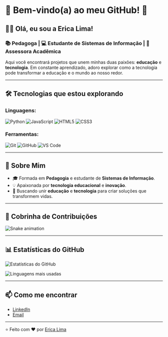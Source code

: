 # 🚀 Bem-vindo(a) ao meu GitHub! 👋

## 👩‍💻 Olá, eu sou a Erica Lima!

### 📚 Pedagoga | 💻 Estudante de Sistemas de Informação | 🌟 Assessora Acadêmica

Aqui você encontrará projetos que unem minhas duas paixões: **educação** e **tecnologia**. 
Em constante aprendizado, adoro explorar como a tecnologia pode transformar a educação e o mundo ao nosso redor.

---

## 🛠️ Tecnologias que estou explorando

### Linguagens:
![Python](https://img.shields.io/badge/-Python-3776AB?style=flat-square&logo=python&logoColor=white)
![JavaScript](https://img.shields.io/badge/-JavaScript-F7DF1E?style=flat-square&logo=javascript&logoColor=black)
![HTML5](https://img.shields.io/badge/-HTML5-E34F26?style=flat-square&logo=html5&logoColor=white)
![CSS3](https://img.shields.io/badge/-CSS3-1572B6?style=flat-square&logo=css3&logoColor=white)

### Ferramentas:
![Git](https://img.shields.io/badge/-Git-F05032?style=flat-square&logo=git&logoColor=white)
![GitHub](https://img.shields.io/badge/-GitHub-181717?style=flat-square&logo=github&logoColor=white)
![VS Code](https://img.shields.io/badge/-VS%20Code-007ACC?style=flat-square&logo=visual-studio-code&logoColor=white)

---

## 🌱 Sobre Mim

- 🎓 Formada em **Pedagogia** e estudante de **Sistemas de Informação**.
- 💡 Apaixonada por **tecnologia educacional** e **inovação**.
- 🚀 Buscando unir **educação** e **tecnologia** para criar soluções que transformem vidas.

---

## 🐍 Cobrinha de Contribuições

![Snake animation](https://github.com/[SeuUsuario]/[SeuUsuario]/blob/output/github-contribution-grid-snake.svg)

---

## 📊 Estatísticas do GitHub

![Estatísticas do GitHub](https://github-readme-stats.vercel.app/api?username=[SeuUsuario]&show_icons=true&theme=radical)

![Linguagens mais usadas](https://github-readme-stats.vercel.app/api/top-langs/?username=[SeuUsuario]&layout=compact&theme=radical)

---

## 📫 Como me encontrar

- [LinkedIn](https://www.linkedin.com/in/[érica-lima-santana]/)
- [Email](ericalima.santana23@gmail.com)

---

⭐️ Feito com ❤️ por [Erica Lima](https://github.com/[Ericatech])
